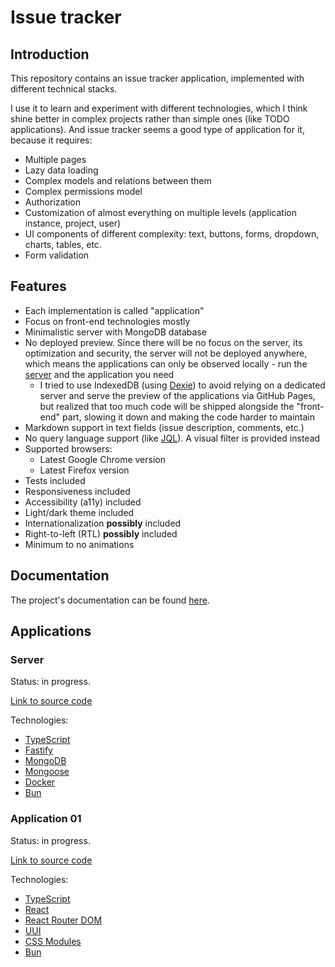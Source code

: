 # Issue tracker

## Introduction

This repository contains an issue tracker application, implemented with different technical stacks.

I use it to learn and experiment with different technologies, which I think shine better in complex projects rather than simple ones (like TODO applications). And issue tracker seems a good type of application for it, because it requires:

* Multiple pages
* Lazy data loading
* Complex models and relations between them
* Complex permissions model
* Authorization
* Customization of almost everything on multiple levels (application instance, project, user)
* UI components of different complexity: text, buttons, forms, dropdown, charts, tables, etc.
* Form validation

## Features

* Each implementation is called "application"
* Focus on front-end technologies mostly
* Minimalistic server with MongoDB database
* No deployed preview. Since there will be no focus on the server, its optimization and security, the server will not be deployed anywhere, which means the applications can only be observed locally - run the [server](#server) and the application you need
  * I tried to use IndexedDB (using [Dexie](https://dexie.org)) to avoid relying on a dedicated server and serve the preview of the applications via GitHub Pages, but realized that too much code will be shipped alongside the "front-end" part, slowing it down and making the code harder to maintain
* Markdown support in text fields (issue description, comments, etc.)
* No query language support (like [JQL](https://www.atlassian.com/blog/jira/jql-the-most-flexible-way-to-search-jira-14)). A visual filter is provided instead
* Supported browsers:
  * Latest Google Chrome version
  * Latest Firefox version
* Tests included
* Responsiveness included
* Accessibility (a11y) included
* Light/dark theme included
* Internationalization **possibly** included
* Right-to-left (RTL) **possibly** included
* Minimum to no animations

## Documentation

The project's documentation can be found [here](./documentation).

## Applications

### Server

Status: in progress.

[Link to source code](./server)

Technologies:

* [TypeScript](https://www.typescriptlang.org)
* [Fastify](https://fastify.dev)
* [MongoDB](https://www.mongodb.com)
* [Mongoose](https://mongoosejs.com)
* [Docker](https://www.docker.com)
* [Bun](https://bun.sh)

### Application 01

Status: in progress.

[Link to source code](./application-01)

Technologies:

* [TypeScript](https://www.typescriptlang.org)
* [React](https://react.dev)
* [React Router DOM](https://v5.reactrouter.com/web)
* [UUI](https://uui.epam.com)
* [CSS Modules](https://github.com/css-modules/css-modules)
* [Bun](https://bun.sh)
